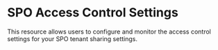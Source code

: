 
# SPO Access Control Settings

This resource allows users to configure and monitor the access control settings for
your SPO tenant sharing settings.
